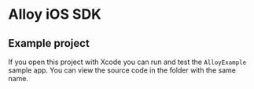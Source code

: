 # Alloy iOS SDK

## Example project

If you open this project with Xcode you can run and test the `AlloyExample` sample app.
You can view the source code in the folder with the same name.
